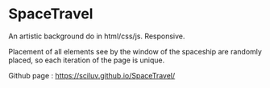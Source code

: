# SpaceTravel
An artistic background do in html/css/js. Responsive.

Placement of all elements see by the window of the spaceship are randomly placed, so each iteration of the page is unique.

Github page : https://sciluv.github.io/SpaceTravel/
